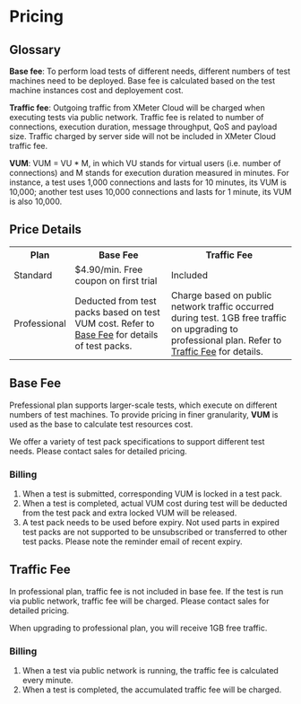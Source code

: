 # Pricing

## Glossary

**Base fee**: To perform load tests of different needs, different numbers of test machines need to be deployed. Base fee is calculated based on the test machine instances cost and deployement cost.

**Traffic fee**: Outgoing traffic from XMeter Cloud will be charged when executing tests via public network. Traffic fee is related to number of connections, execution duration, message throughput, QoS and payload size. Traffic charged by server side will not be included in XMeter Cloud traffic fee.

**VUM**: VUM = VU * M, in which VU stands for virtual users (i.e. number of connections) and M stands for execution duration measured in minutes. For instance, a test uses 1,000 connections and lasts for 10 minutes, its VUM is 10,000; another test uses 10,000 connections and lasts for 1 minute, its VUM is also 10,000. 

## Price Details

<table>
   <tr>
      <th>Plan</th>
      <th>Base Fee</th>
      <th>Traffic Fee</th>
   </tr>
   <tr>
      <td>Standard</td>
      <td>$4.90/min. Free coupon on first trial</td>
      <td>Included</td>
   </tr>
   <tr>
      <td>Professional</td>
      <td>Deducted from test packs based on test VUM cost. Refer to <a href="#base-fee">Base Fee</a> for details of test packs.</td>
      <td>Charge based on public network traffic occurred during test. 1GB free traffic on upgrading to professional plan. Refer to <a href="#traffic-fee">Traffic Fee</a> for details.</td>
   </tr>
</table>

## Base Fee

Prefessional plan supports larger-scale tests, which execute on different numbers of test machines. To provide pricing in finer granularity, **VUM** is used as the base to calculate test resources cost. 

We offer a variety of test pack specifications to support different test needs. Please contact sales for detailed pricing. 

### Billing

1. When a test is submitted, corresponding VUM is locked in a test pack.
2. When a test is completed, actual VUM cost during test will be deducted from the test pack and extra locked VUM will be released.
3. A test pack needs to be used before expiry. Not used parts in expired test packs are not supported to be unsubscribed or transferred to other test packs.  Please note the reminder email of recent expiry.

## Traffic Fee

In professional plan, traffic fee is not included in base fee. If the test is run via public network, traffic fee will be charged. Please contact sales for detailed pricing.

When upgrading to professional plan, you will receive 1GB free traffic.

### Billing

1. When a test via public network is running, the traffic fee is calculated every minute.
2. When a test is completed, the accumulated traffic fee will be charged.
